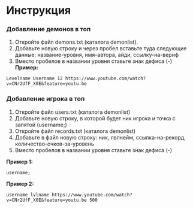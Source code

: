 # Инструкция
### Добавление демонов в топ
1. Откройте файл demons.txt (каталога demonlist).
2. Добавьте новую строку и через пробел вставьте туда следующие данные: название-уровня, имя-автора, айди, ссылку-на-вериф
3. Вместо пробелов в названии уровня ставьте знак дефиса (-)
**Пример:** 
```
Levelname Username 12 https://www.youtube.com/watch?v=CNr2UfF_X0E&feature=youtu.be
```

### Добавление игрока в топ
1. Откройте файл users.txt (каталога demonlist)
2. Добавьте новую строку, в которой будет ник игрока и точка с запятой (username;)
3. Откройте файл records.txt (каталога demonlist)
4. Добавьте в файл новую строку: ник, лвлнейм, ссылка-на-рекорд, количество-очков-за-уровень
5. Вместо пробелов в названии уровня ставьте знак дефиса (-)<br>

**Пример 1:**
```
username;
```

**Пример 2:**
```
username lvlname https://www.youtube.com/watch?v=CNr2UfF_X0E&feature=youtu.be 500
```
